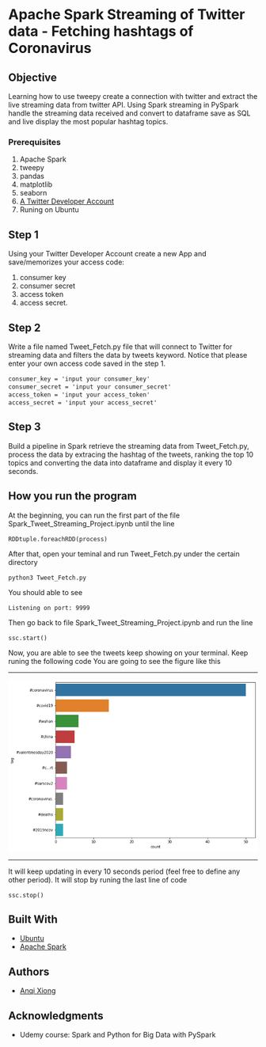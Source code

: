 # Apache Spark Streaming of Twitter data - Fetching hashtags of Coronavirus

## Objective
Learning how to use tweepy create a connection with twitter and extract the live streaming data from twitter API. Using Spark streaming in PySpark handle the streaming data received and convert to dataframe save as SQL and live display the most popular hashtag topics.

### Prerequisites

1. Apache Spark
2. tweepy
3. pandas
4. matplotlib
5. seaborn
6. [A Twitter Developer Account](https://developer.twitter.com/)
7. Runing on Ubuntu

## Step 1
Using your Twitter Developer Account create a new App and save/memorizes your access code: 
1. consumer key
2. consumer secret
3. access token
4. access secret.

## Step 2
Write a file named Tweet_Fetch.py file that will connect to Twitter for streaming data and filters the data by tweets keyword. Notice that please enter your own access code saved in the step 1.
```
consumer_key = 'input your consumer_key'
consumer_secret = 'input your consumer_secret'
access_token = 'input your access_token'
access_secret = 'input your access_secret'
```

## Step 3
Build a pipeline in Spark retrieve the streaming data from Tweet_Fetch.py, process the data by extracing the hashtag of the tweets, ranking the top 10 topics and converting the data into dataframe and display it every 10 seconds.

## How you run the program
At the beginning, you can run the first part of the file Spark\_Tweet\_Streaming\_Project.ipynb until the line
```
RDDtuple.foreachRDD(process)
```
After that, open your teminal and run Tweet_Fetch.py under the certain directory
```
python3 Tweet_Fetch.py
```
You should able to see
```
Listening on port: 9999
```
Then go back to file Spark\_Tweet\_Streaming\_Project.ipynb and run the line
```
ssc.start()
```
Now, you are able to see the tweets keep showing on your terminal. Keep runing the following code
You are going to see the figure like this

***

![alt text](https://github.com/rhettxio/Apache-Spark-Streaming-of-twitter-data/blob/master/top10ranktag.png)

***

It will keep updating in every 10 seconds period (feel free to define any other period).
It will stop by runing the last line of code
```
ssc.stop()
```

## Built With

* [Ubuntu](https://ubuntu.com/)
* [Apache Spark](https://maven.apache.org/)

## Authors

* [Anqi Xiong](https://github.com/rhettxio/Apache-Spark-Streaming-of-twitter-data)

## Acknowledgments

* Udemy course: Spark and Python for Big Data with PySpark

